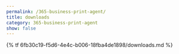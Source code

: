 ```yaml
---
permalink: /365-business-print-agent/
title: downloads
category: 365-business-print-agent
show: false
---
```


{% tf 6fb30c19-f5d6-4e4c-b006-18fba4de1898/downloads.md %}
